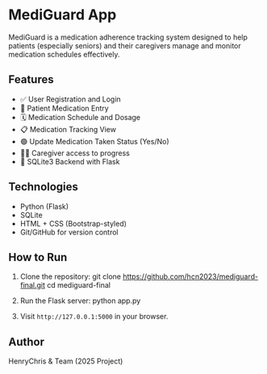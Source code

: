# MediGuard App

MediGuard is a medication adherence tracking system designed to help patients (especially seniors) and their caregivers manage and monitor medication schedules effectively.

## Features

- ✅ User Registration and Login
- 💊 Patient Medication Entry
- 🗓️ Medication Schedule and Dosage
- 📋 Medication Tracking View
- 🟢 Update Medication Taken Status (Yes/No)
- 👨‍⚕️ Caregiver access to progress
- 🔐 SQLite3 Backend with Flask

## Technologies

- Python (Flask)
- SQLite
- HTML + CSS (Bootstrap-styled)
- Git/GitHub for version control

## How to Run

1. Clone the repository:
git clone https://github.com/hcn2023/mediguard-final.git
cd mediguard-final

2. Run the Flask server:
python app.py


3. Visit `http://127.0.0.1:5000` in your browser.

## Author

HenryChris & Team (2025 Project)


